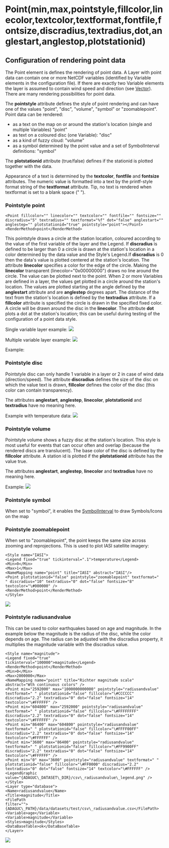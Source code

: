Point(min,max,pointstyle,fillcolor,linecolor,textcolor,textformat,fontfile,fontsize,discradius,textradius,dot,anglestart,anglestop,plotstationid)
=================================================================================================================================================

Configuration of rendering point data
-------------------------------------

The Point element is defines the rendering of point data. A Layer with
point data can contain one or more NetCDF variables (identified by
Variable elements in the configuration file). If there are exactly two
Variable elements the layer is assumed to contain wind speed and
direction (see [Vector](Vector.md)).
There are many rendering possibilities for point data.

The **pointstyle** attribute defines the style of point rendering and
can have one of the values "point", "disc", "volume", "symbol" or
"zoomablepoint".
Point data can be rendered:

-   as a text on the map on or around the station's location (single and
    multiple Variables) "point"
-   as text on a coloured disc (one Variable): "disc"
-   as a kind of fuzzy cloud: "volume"
-   as a symbol determined by the point value and a set of
    SymbolInterval definitions: "symbol"

The **plotstationid** attribute (true/false) defines if the stationid is
plotted together with the data.

Appearance of a text is determined by the **textcolor**, **fontfile**
and **fontsize** attributes. The numeric value is formatted into a text
by the printf-style format string of the **textformat** attribute. Tip,
no text is rendered when textformat is set to a blank space (" ").

### Pointstyle point

```
<Point fillcolor="" linecolor="" textcolor="" fontfile="" fontsize=""
discradius="5" textradius="" textformat="%f" dot="false" anglestart=""
anglestep="" plotstationid="true" pointstyle="point"></Point>
<RenderMethod>point</RenderMethod>
```
This pointstyle draws a circle at the station location, coloured
according to the value of the first variable of the layer and the
Legend. If **discradius** is defined to be larger than 0 a circle is
drawn at the station's location in a color determined by the data value
and the Style's Legend.If **discradius** is 0 then the data's value is
plotted centered at the station's location.
The attribute **linecolor** specifies a color for the edge of the
circle. Making the **linecolor** transparent (linecolor="0x00000000")
draws no line around the circle.
The value can be plotted next to the point. When 2 or more Variables are
defined in a layer, the values get plotted in a circle around the
station's location. The values are plotted starting at the angle defined
by the **anglestart** attribute and are **anglestep** degrees apart. The
distance of the text from the station's location is defined by the
**textradius** attribute.
If a **fillcolor** attribute is specified the circle is drawn in the
specified fixed color. A circle will be drawn around the disc in the
**linecolor**.
The attribute **dot** plots a dot at the station's location; this can be
useful during testing of the configuration of a point data style.

Single variable layer example: ![](point1.png)

Multiple variable layer example: ![](point3.png)

Example:

### Pointstyle disc

Pointstyle disc can only handle 1 variable in a layer or 2 in case of
wind data (direction/speed).
The attribute **discradius** defines the size of the disc on which the
value text is drawn, **fillcolor** defines the color of the disc (this
color can contain transparency).

The attributes **anglestart**, **anglestep**, **linecolor**,
**plotstationid** and **textradius** have no meaning here.

Example with temperature data:
![](disc.png)

### Pointstyle volume

Pointstyle volume shows a fuzzy disc at the station's location. This
style is most useful for events that can occur often and overlap
(because the rendered discs are translucent).
The base color of the disc is defined by the **fillcolor** attribute.
A station id is plotted if the **plotstationid** attribute has the value
true.

The attributes **anglestart**, **anglestep**, **linecolor** and
**textradius** have no meaning here.

Example:
![](volume.png)

### Pointstyle symbol

When set to "symbol", it enables the [SymbolInterval](SymbolInterval.md) to draw
Symbols/Icons on the map

### Pointstyle zoomablepoint

When set to "zoomablepoint", the point keeps the same size across
zooming and reprojections. This is used to plot IASI satellite imagery:

```
<Style name="IASI">
<Legend fixed="true" tickinterval=".1">temperature</Legend>
<Min>0</Min>
<Max>1</Max>
<NameMapping name="point" title="IASI" abstract="IASI"/>
<Point plotstationid="false" pointstyle="zoomablepoint" textformat="
" discradius="10" textradius="0" dot="false" fontsize="8"
textcolor="\#000000" />
<RenderMethod>point</RenderMethod>
</Style>

```

![](iasi_adaguc.png)

### Pointstyle radiusandvalue

This can be used to color earthquakes based on age and magnitude. In the
example below the magnitude is the radius of the disc, while the color
depends on age. The radius can be adjusted with the discradius property,
it multiplies the magnitude variable with the discradius value.

```
<Style name="magnitude">
<Legend fixed="true"
tickinterval="100000">magnitude</Legend>
<RenderMethod>point</RenderMethod>
<Min>0</Min>
<Max>2000000</Max>
<NameMapping name="point" title="Richter magnitude scale"
abstract="Wth continuous colors" />
<Point min="2592000" max="1000000000000" pointstyle="radiusandvalue"
textformat=" " plotstationid="false" fillcolor="\#CCCCCC"
discradius="2.2" textradius="0" dot="false" fontsize="14"
textcolor="\#FFFFFF" />
<Point min="604800" max="2592000" pointstyle="radiusandvalue"
textformat=" " plotstationid="false" fillcolor="\#FFFFFFFF"
discradius="2.2" textradius="0" dot="false" fontsize="14"
textcolor="\#FFFFFF" />
<Point min="86400" max="604800" pointstyle="radiusandvalue"
textformat=" " plotstationid="false" fillcolor="\#FFFF00FF"
discradius="2.2" textradius="0" dot="false" fontsize="14"
textcolor="\#FFFFFF" />
<Point min="3600" max="86400" pointstyle="radiusandvalue"
textformat=" " plotstationid="false" fillcolor="\#FF9900FF"
discradius="2.2" textradius="0" dot="false" fontsize="14"
textcolor="\#FFFFFF" />
<Point min="0" max="3600" pointstyle="radiusandvalue" textformat=" "
plotstationid="false" fillcolor="\#FF0000" discradius="2.2"
textradius="0" dot="false" fontsize="14" textcolor="\#FFFFFF" />
<LegendGraphic
value="{ADAGUC\_DATASET\_DIR}/csv\_radiusandvalue\_legend.png" />
</Style>
<Layer type="database">
<Name>radiusandvalue</Name>
<Title>magnitude</Title>
<FilePath
filter="">{ADAGUC\_PATH}/data/datasets/test/csv\_radiusandvalue.csv</FilePath>
<Variable>age</Variable>
<Variable>magnitude</Variable>
<Styles>magnitude</Styles>
<DataBaseTable>ok</DataBaseTable>
</Layer>
```

![](pointstyle_radiusandvalue.png)
